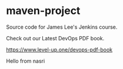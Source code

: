 # maven-project
Source code for James Lee's Jenkins course.

Check out our Latest DevOps PDF book.

https://www.level-up.one/devops-pdf-book


Hello from nasri

